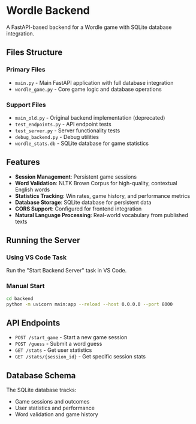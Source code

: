 # Wordle Backend

A FastAPI-based backend for a Wordle game with SQLite database integration.

## Files Structure

### Primary Files
- `main.py` - Main FastAPI application with full database integration
- `wordle_game.py` - Core game logic and database operations

### Support Files
- `main_old.py` - Original backend implementation (deprecated)
- `test_endpoints.py` - API endpoint tests
- `test_server.py` - Server functionality tests
- `debug_backend.py` - Debug utilities
- `wordle_stats.db` - SQLite database for game statistics

## Features

- **Session Management**: Persistent game sessions
- **Word Validation**: NLTK Brown Corpus for high-quality, contextual English words
- **Statistics Tracking**: Win rates, game history, and performance metrics
- **Database Storage**: SQLite database for persistent data
- **CORS Support**: Configured for frontend integration
- **Natural Language Processing**: Real-world vocabulary from published texts

## Running the Server

### Using VS Code Task
Run the "Start Backend Server" task in VS Code.

### Manual Start
```bash
cd backend
python -m uvicorn main:app --reload --host 0.0.0.0 --port 8000
```

## API Endpoints

- `POST /start_game` - Start a new game session
- `POST /guess` - Submit a word guess
- `GET /stats` - Get user statistics
- `GET /stats/{session_id}` - Get specific session stats

## Database Schema

The SQLite database tracks:
- Game sessions and outcomes
- User statistics and performance
- Word validation and game history
